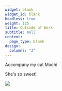 ```yaml
---
widget: blank
widget_id: blank
headless: true
weight: 125
title: Outside of Work
subtitle: null
content:
  page_type: blank
design:
  columns: "2"
---
```



Accompany my cat Mochi

She's so sweet!

![](mochi.jpg)